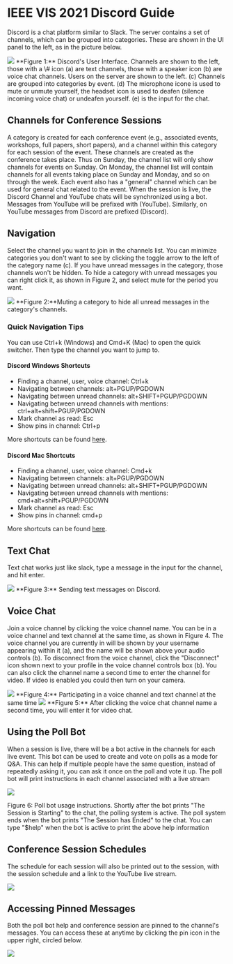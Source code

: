 # IEEE VIS 2021 Discord Guide

Discord is a chat platform similar to Slack. The server contains a set
of channels, which can be grouped into categories. These are shown in
the UI panel to the left, as in the picture below.

<img src="https://ieeevis.b-cdn.net/vis_2020/discord/discord_overview.png" class="img-fluid">
**Figure 1:** Discord's User Interface. Channels are shown to the
left, those with a \# icon (a) are text channels, those with a speaker
icon (b) are voice chat channels. Users on the server are shown to the
left. (c) Channels are grouped into categories by event. (d) The
microphone icone is used to mute or unmute yourself, the headset icon is
used to deafen (silence incoming voice chat) or undeafen yourself. (e)
is the input for the chat.

## Channels for Conference Sessions

A category is created for each conference event (e.g., associated
events, workshops, full papers, short papers), and a channel within this
category for each session of the event. These channels are created as
the conference takes place. Thus on Sunday, the channel list will only
show channels for events on Sunday. On Monday, the channel list will
contain channels for all events taking place on Sunday and Monday, and
so on through the week. Each event also has a "general" channel which
can be used for general chat related to the event. When the session is
live, the Discord Channel and YouTube chats will be synchronized using a
bot. Messages from YouTube will be prefixed with (YouTube). Similarly,
on YouTube messages from Discord are prefixed (Discord).

## Navigation

Select the channel you want to join in the channels list. You can
minimize categories you don't want to see by clicking the toggle arrow
to the left of the category name (c). If you have unread messages in the
category, those channels won't be hidden. To hide a category with unread
messages you can right click it, as shown in Figure 2, and select mute
for the period you want.

<img src="https://ieeevis.b-cdn.net/vis_2020/discord/mute_category.png" class="img-fluid">
**Figure 2:**Muting a category to hide all unread messages in the
category's channels.

### Quick Navigation Tips

You can use Ctrl+k (Windows) and Cmd+K (Mac) to open the quick switcher. Then
type the channel you want to jump to.

#### Discord Windows Shortcuts

- Finding a channel, user, voice channel: Ctrl+k
- Navigating between channels: alt+PGUP/PGDOWN
- Navigating between unread channels: alt+SHIFT+PGUP/PGDOWN
- Navigating between unread channels with mentions: ctrl+alt+shift+PGUP/PGDOWN
- Mark channel as read: Esc
- Show pins in channel: Ctrl+p

More shortcuts can be found [here](https://support.discord.com/hc/en-us/articles/225977308--Windows-Discord-Hotkeys).

#### Discord Mac Shortcuts

- Finding a channel, user, voice channel: Cmd+k
- Navigating between channels: alt+PGUP/PGDOWN
- Navigating between unread channels: alt+SHIFT+PGUP/PGDOWN
- Navigating between unread channels with mentions: cmd+alt+shift+PGUP/PGDOWN
- Mark channel as read: Esc
- Show pins in channel: cmd+p

More shortcuts can be found [here](https://support.discord.com/hc/en-us/articles/225878307--macOS-Discord-Hotkeys?sort_by=votes).

## Text Chat

Text chat works just like slack, type a message in the input for the
channel, and hit enter.

<img src="https://ieeevis.b-cdn.net/vis_2020/discord/text_message.png" class="img-fluid">
**Figure 3:** Sending text messages on Discord.

## Voice Chat

Join a voice channel by clicking the voice channel name. You can be in
a voice channel and text channel at the same time, as shown in Figure 4.
The voice channel you are currently in will be shown by your username
appearing within it (a), and the name will be shown above your audio
controls (b). To disconnect from the voice channel, click the
"Disconnect" icon shown next to your profile in the voice channel
controls box (b). You can also click the channel name a second time to
enter the channel for video. If video is enabled you could then turn on
your camera.

<img src="https://ieeevis.b-cdn.net/vis_2020/discord/voice_and_text.png" class="img-fluid">
**Figure 4:** Participating in a voice channel and text channel at the same time

<img src="https://ieeevis.b-cdn.net/vis_2020/discord/join_video.png" class="img-fluid">
**Figure 5:** After clicking the voice chat channel name a second
time, you will enter it for video chat.

## Using the Poll Bot

When a session is live, there will be a bot active in the channels for
each live event. This bot can be used to create and vote on polls as a
mode for Q&A. This can help if multiple people have the same question,
instead of repeatedly asking it, you can ask it once on the poll and
vote it up. The poll bot will print instructions in each channel
associated with a live stream

<img src="https://ieeevis.b-cdn.net/vis_2020/discord/poll_bot_usage.png" class="img-fluid">

Figure 6: Poll bot usage instructions. Shortly after the bot
prints "The Session is Starting" to the chat, the polling system is
active. The poll system ends when the bot prints "The Session has Ended"
to the chat. You can type "\$help" when the bot is active to print the
above help information

## Conference Session Schedules

The schedule for each session will also be printed out to the session,
with the session schedule and a link to the YouTube live stream.

<img src="https://ieeevis.b-cdn.net/vis_2020/discord/example_schedule.png" class="img-fluid">

## Accessing Pinned Messages

Both the poll bot help and conference session are pinned to the
channel's messages. You can access these at anytime by clicking the pin
icon in the upper right, circled below.

<img src="https://ieeevis.b-cdn.net/vis_2020/discord/pinned_messages.png" class="img-fluid">


